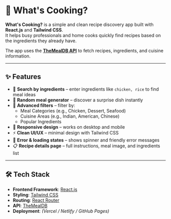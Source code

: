 # 🍳 What's Cooking?  

**What's Cooking?** is a simple and clean recipe discovery app built with **React.js** and **Tailwind CSS**.  
It helps busy professionals and home cooks quickly find recipes based on the ingredients they already have.  

The app uses the **[TheMealDB API](https://www.themealdb.com/)** to fetch recipes, ingredients, and cuisine information.  

---

## ✨ Features  

- 🔎 **Search by ingredients** – enter ingredients like `chicken, rice` to find meal ideas  
- 🎲 **Random meal generator** – discover a surprise dish instantly  
- 📂 **Advanced filters** – filter by:
  - Meal Categories (e.g., Chicken, Dessert, Seafood)  
  - Cuisine Areas (e.g., Indian, American, Chinese)  
  - Popular Ingredients  
- 📱 **Responsive design** – works on desktop and mobile  
- ⚡ **Clean UI/UX** – minimal design with Tailwind CSS  
- 🚦 **Error & loading states** – shows spinner and friendly error messages  
- 📋 **Recipe details page** – full instructions, meal image, and ingredients list  


---

## 🛠️ Tech Stack  

- **Frontend Framework**: [React.js](https://reactjs.org/)  
- **Styling**: [Tailwind CSS](https://tailwindcss.com/)  
- **Routing**: [React Router](https://reactrouter.com/)  
- **API**: [TheMealDB](https://www.themealdb.com/)  
- **Deployment**: *(Vercel / Netlify / GitHub Pages)*  

